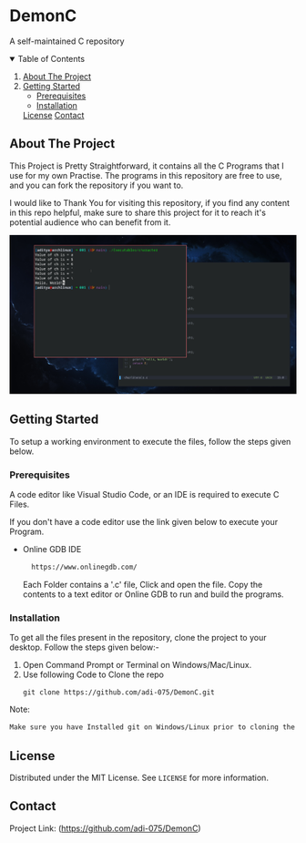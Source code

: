 # DemonC
A self-maintained C repository

<!-- TABLE OF CONTENTS -->
<details open="open">
  <summary>Table of Contents</summary>
  <ol>
    <li>
      <a href="#about-the-project">About The Project</a>
    </li>
    <li>
      <a href="#getting-started">Getting Started</a>
      <ul>
        <li><a href="#prerequisites">Prerequisites</a></li>
        <li><a href="#installation">Installation</a></li>
      </ul>
      <a href="#License">License</a>
      <a href="#Contact">Contact</a>
    </li>
  </ol>
</details>



<!-- ABOUT THE PROJECT -->
## About The Project
This Project is Pretty Straightforward, it contains all the C Programs that I use for my own Practise. The programs in this repository are free to use, and you can fork the repository if you want to.

I would like to Thank You for visiting this repository, if you find any content in this repo helpful, make sure to share this project for it to reach it's potential audience who can benefit from it. 

![img](https://raw.githubusercontent.com/adi-075/DemonC/master/Pictures/01.jpg)

<!-- GETTING STARTED -->
## Getting Started

To setup a working environment to execute the files, follow the steps given below.

### Prerequisites

A code editor like Visual Studio Code, or an IDE is required to execute C Files. 

If you don't have a code editor use the link given below to execute your Program.

* Online GDB IDE
  ```sh
    https://www.onlinegdb.com/
  ```
  Each Folder contains a '.c' file, Click and open the file. Copy the contents to a text editor or Online GDB to run and build the programs.
### Installation

To get all the files present in the repository, clone the project to your desktop.
Follow the steps given below:-
1. Open Command Prompt or Terminal on Windows/Mac/Linux.
2. Use following Code to Clone the repo
   ```
   git clone https://github.com/adi-075/DemonC.git
   ```

Note:
  ```sh
  Make sure you have Installed git on Windows/Linux prior to cloning the repo. Mac comes with Git built-in.
  ```

<!-- LICENSE -->
## License

Distributed under the MIT License. See `LICENSE` for more information.



<!-- CONTACT -->
## Contact
Project Link: (https://github.com/adi-075/DemonC)





